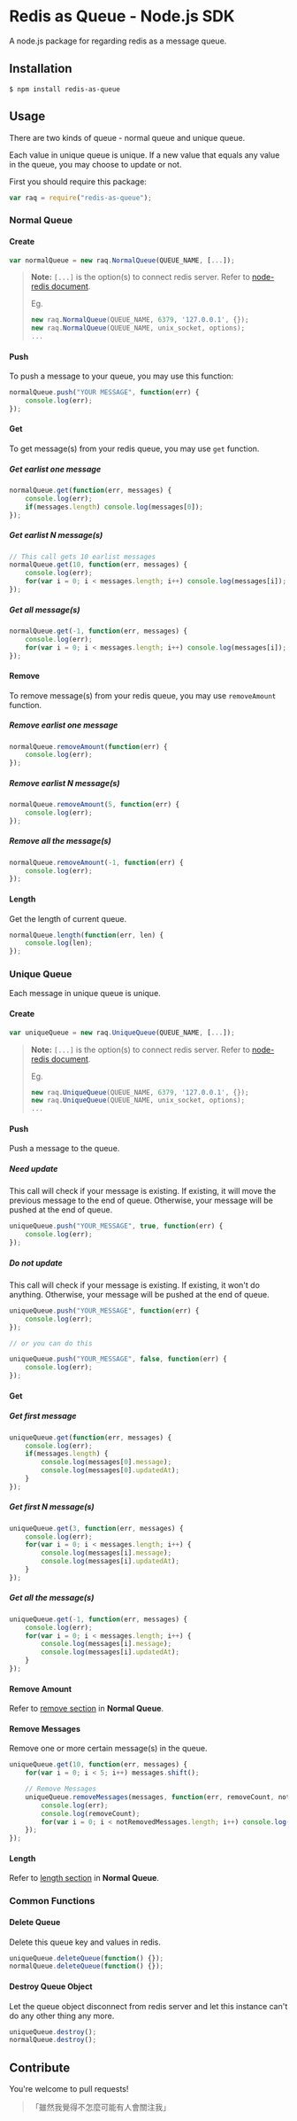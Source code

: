 # Redis as Queue - Node.js SDK

A node.js package for regarding redis as a message queue.

## Installation

```shell
$ npm install redis-as-queue
```

## Usage

There are two kinds of queue - normal queue and unique queue.

Each value in unique queue is unique. If a new value that equals any value in the queue, you may choose to update or not.

First you should require this package:

```javascript
var raq = require("redis-as-queue");
```

### Normal Queue

#### Create

```javascript
var normalQueue = new raq.NormalQueue(QUEUE_NAME, [...]);
```

> **Note:** `[...]` is the option(s) to connect redis server. Refer to [node-redis document](https://www.npmjs.org/package/redis#redis-createclient-).
>
> Eg.
>
> ```javascript
> new raq.NormalQueue(QUEUE_NAME, 6379, '127.0.0.1', {});
> new raq.NormalQueue(QUEUE_NAME, unix_socket, options);
> ...
> ```

#### Push

To push a message to your queue, you may use this function:

```javascript
normalQueue.push("YOUR MESSAGE", function(err) {
    console.log(err);
});
```

#### Get

To get message(s) from your redis queue, you may use `get` function.

##### Get earlist one message

```javascript
normalQueue.get(function(err, messages) {
    console.log(err);
    if(messages.length) console.log(messages[0]);
});
```

##### Get earlist N message(s)

```javascript
// This call gets 10 earlist messages
normalQueue.get(10, function(err, messages) {
    console.log(err);
    for(var i = 0; i < messages.length; i++) console.log(messages[i]);
});
```

##### Get all message(s)

```javascript
normalQueue.get(-1, function(err, messages) {
    console.log(err);
    for(var i = 0; i < messages.length; i++) console.log(messages[i]);
});
```

#### Remove

To remove message(s) from your redis queue, you may use `removeAmount` function.

##### Remove earlist one message

```javascript
normalQueue.removeAmount(function(err) {
    console.log(err);
});
```

##### Remove earlist N message(s)

```javascript
normalQueue.removeAmount(5, function(err) {
    console.log(err);
});
```

##### Remove all the message(s)

```javascript
normalQueue.removeAmount(-1, function(err) {
    console.log(err);
});
```

#### Length

Get the length of current queue.

```javascript
normalQueue.length(function(err, len) {
    console.log(len);
});
```

### Unique Queue

Each message in unique queue is unique.

#### Create

```javascript
var uniqueQueue = new raq.UniqueQueue(QUEUE_NAME, [...]);
```

> **Note:** `[...]` is the option(s) to connect redis server. Refer to [node-redis document](https://www.npmjs.org/package/redis#redis-createclient-).
>
> Eg.
>
> ```javascript
> new raq.UniqueQueue(QUEUE_NAME, 6379, '127.0.0.1', {});
> new raq.UniqueQueue(QUEUE_NAME, unix_socket, options);
> ...
> ```

#### Push

Push a message to the queue.

##### Need update

This call will check if your message is existing. If existing, it will move the previous message to the end of queue. Otherwise, your message will be pushed at the end of queue.

```javascript
uniqueQueue.push("YOUR_MESSAGE", true, function(err) {
    console.log(err);
});
```

##### Do not update

This call will check if your message is existing. If existing, it won't do anything. Otherwise, your message will be pushed at the end of queue.

```javascript
uniqueQueue.push("YOUR_MESSAGE", function(err) {
    console.log(err);
});

// or you can do this

uniqueQueue.push("YOUR_MESSAGE", false, function(err) {
    console.log(err);
});
```

#### Get

##### Get first message

```javascript
uniqueQueue.get(function(err, messages) {
    console.log(err);
    if(messages.length) {
        console.log(messages[0].message);
        console.log(messages[0].updatedAt);
    }
});
```

##### Get first N message(s)

```javascript
uniqueQueue.get(3, function(err, messages) {
    console.log(err);
    for(var i = 0; i < messages.length; i++) {
        console.log(messages[i].message);
        console.log(messages[i].updatedAt);
    }
});
```

##### Get all the message(s)

```javascript
uniqueQueue.get(-1, function(err, messages) {
    console.log(err);
    for(var i = 0; i < messages.length; i++) {
        console.log(messages[i].message);
        console.log(messages[i].updatedAt);
    }
});
```

#### Remove Amount

Refer to [remove section](#remove) in **Normal Queue**.

#### Remove Messages

Remove one or more certain message(s) in the queue.

```javascript
uniqueQueue.get(10, function(err, messages) {
    for(var i = 0; i < 5; i++) messages.shift();

    // Remove Messages
    uniqueQueue.removeMessages(messages, function(err, removeCount, notRemovedMessages) {
        console.log(err);
        console.log(removeCount);
        for(var i = 0; i < notRemovedMessages.length; i++) console.log(notRemovedMessages[i].message);
    });
});
```

#### Length

Refer to [length section](#length) in **Normal Queue**.

### Common Functions

#### Delete Queue

Delete this queue key and values in redis.

```javascript
uniqueQueue.deleteQueue(function() {});
normalQueue.deleteQueue(function() {});
```

#### Destroy Queue Object

Let the queue object disconnect from redis server and let this instance can't do any other thing any more.

```javascript
uniqueQueue.destroy();
normalQueue.destroy();
```

## Contribute

You're welcome to pull requests!

> 「雖然我覺得不怎麼可能有人會關注我」

